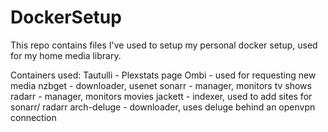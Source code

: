 # DockerSetup
This repo contains files I've used to setup my personal docker setup, used for my home media library.

Containers used:
Tautulli - Plexstats page
Ombi - used for requesting new media 
nzbget - downloader, usenet
sonarr - manager, monitors tv shows
radarr - manager, monitors movies
jackett - indexer, used to add sites for sonarr/ radarr
arch-deluge - downloader, uses deluge behind an openvpn connection
